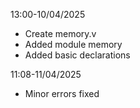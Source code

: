 13:00-10/04/2025
- Create memory.v
- Added module memory
- Added basic declarations

11:08-11/04/2025
- Minor errors fixed
